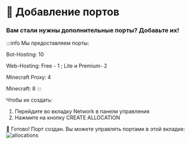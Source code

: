 # 📍 Добавление портов
### Вам стали нужны дополнительные порты? Добавьте их!

:::info
Мы предоставляем порты:

Bot-Hosting: 10

Web-Hosting: Free - 1 ; Lite и Premium- 2

Minecraft Proxy: 4

Minecraft: 8
:::

Чтобы их создать:

1. Перейдите во вкладку Network в панели управления 
2. Нажмите на кнопку CREATE ALLOCATION

🎉 Готово! Порт создан. Вы можете управлять портами в этой вкладке:
![allocations](https://i.imgur.com/sZZzcLw.png)
